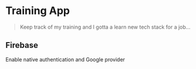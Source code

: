 # Training App

> Keep track of my training and I gotta a learn new tech stack for a job...

## Firebase

Enable native authentication and Google provider
